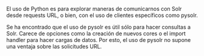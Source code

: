 El uso de Python es para explorar maneras de comunicarnos con Solr desde requests URL, o bien, con el uso de clientes específicos como pysolr. 

Se ha encontrado que el uso de pysolr es útil sólo para hacer consultas a Solr. Carece de opciones como la creación de nuevos cores o el import handler para hacer cargas de datos. Por esto, el uso de pysolr no supone una ventaja sobre las solicitudes URL. 

